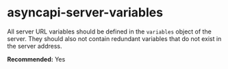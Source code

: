 # asyncapi-server-variables

All server URL variables should be defined in the `variables` object of the server. They should also not contain redundant variables that do not exist in the server address.

**Recommended:** Yes
